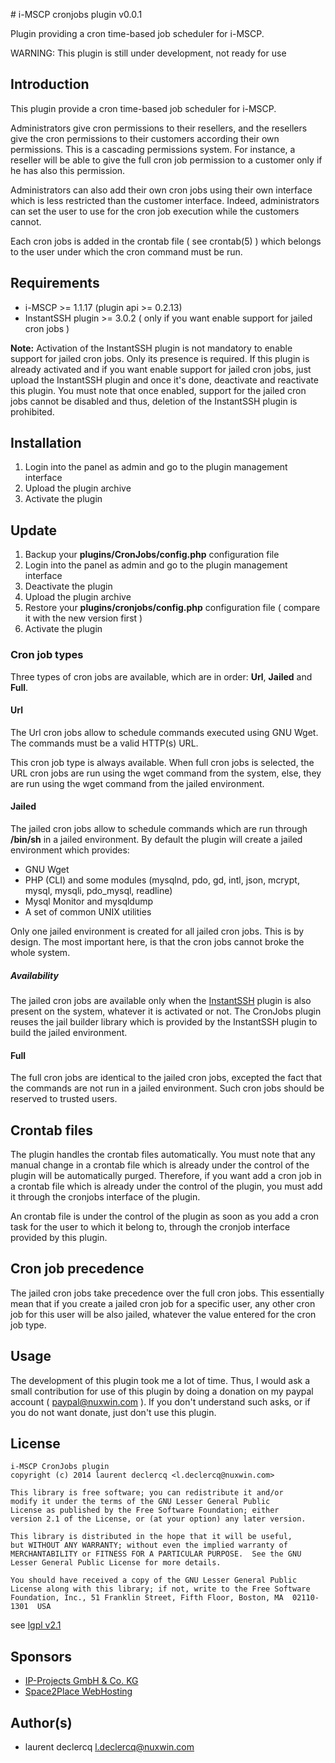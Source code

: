 # i-MSCP cronjobs plugin v0.0.1

Plugin providing a cron time-based job scheduler for i-MSCP.

WARNING: This plugin is still under development, not ready for use

## Introduction

This plugin provide a cron time-based job scheduler for i-MSCP. 

Administrators give cron permissions to their resellers, and the resellers give the cron permissions to their customers
according their own permissions. This is a cascading permissions system. For instance, a reseller will be able to give
the full cron job permission to a customer only if he has also this permission.

Administrators can also add their own cron jobs using their own interface which is less restricted than the customer
interface. Indeed, administrators can set the user to use for the cron job execution while the customers cannot.

Each cron jobs is added in the crontab file ( see crontab(5) ) which belongs to the user under which the cron command
must be run.

## Requirements

* i-MSCP >= 1.1.17 (plugin api >= 0.2.13)
* InstantSSH plugin >= 3.0.2 ( only if you want enable support for jailed cron jobs )

**Note:** Activation of the InstantSSH plugin is not mandatory to enable support for jailed cron jobs. Only its presence
is required. If this plugin is already activated and if you want enable support for jailed cron jobs, just upload the
InstantSSH plugin and once it's done, deactivate and reactivate this plugin. You must note that once enabled, support for
the jailed cron jobs cannot be disabled and thus, deletion of the InstantSSH plugin is prohibited.

## Installation

1. Login into the panel as admin and go to the plugin management interface
2. Upload the plugin archive
3. Activate the plugin

## Update

1. Backup your **plugins/CronJobs/config.php** configuration file
2. Login into the panel as admin and go to the plugin management interface
3. Deactivate the plugin
4. Upload the plugin archive
5. Restore your **plugins/cronjobs/config.php** configuration file ( compare it with the new version first )
6. Activate the plugin

### Cron job types

Three types of cron jobs are available, which are in order: **Url**, **Jailed** and **Full**.

#### Url

The Url cron jobs allow to schedule commands executed using GNU Wget. The commands must be a valid HTTP(s) URL.

This cron job type is always available. When full cron jobs is selected, the URL cron jobs are run using the wget
command from the system, else, they are run using the wget command from the jailed environment.

#### Jailed

The jailed cron jobs allow to schedule commands which are run through **/bin/sh** in a jailed environment. By default the
plugin will create a jailed environment which provides:

* GNU Wget
* PHP (CLI) and some modules (mysqlnd, pdo, gd, intl, json, mcrypt, mysql, mysqli, pdo_mysql, readline)
* Mysql Monitor and mysqldump
* A set of common UNIX utilities

Only one jailed environment is created for all jailed cron jobs. This is by design. The most important here, is that the
cron jobs cannot broke the whole system.

##### Availability

The jailed cron jobs are available only when the [InstantSSH](../InstantSSH/README.md) plugin is also present on the
system, whatever it is activated or not. The CronJobs plugin reuses the jail builder library which is provided by the
InstantSSH plugin to build the jailed environment.

#### Full

The full cron jobs are identical to the jailed cron jobs, excepted the fact that the commands are not run in a jailed
environment. Such cron jobs should be reserved to trusted users.

## Crontab files

The plugin handles the crontab files automatically. You must note that any manual change in a crontab file which is
already under the control of the plugin will be automatically purged. Therefore, if you want add a cron job in a crontab
file which is already under the control of the plugin, you must add it through the cronjobs interface of the plugin.

An crontab file is under the control of the plugin as soon as you add a cron task for the user to which it belong to,
through the cronjob interface provided by this plugin.

## Cron job precedence

The jailed cron jobs take precedence over the full cron jobs. This essentially mean that if you create a jailed cron
job for a specific user, any other cron job for this user will be also jailed, whatever the value entered for the cron
job type.

## Usage

The development of this plugin took me a lot of time. Thus, I would ask a small contribution for use of this plugin by
doing a donation on my paypal account ( paypal@nuxwin.com ). If you don't understand such asks, or if you do not want
donate, just don't use this plugin.

## License

	i-MSCP CronJobs plugin
	copyright (c) 2014 laurent declercq <l.declercq@nuxwin.com>
	
	This library is free software; you can redistribute it and/or
	modify it under the terms of the GNU Lesser General Public
	License as published by the Free Software Foundation; either
	version 2.1 of the License, or (at your option) any later version.
	
	This library is distributed in the hope that it will be useful,
	but WITHOUT ANY WARRANTY; without even the implied warranty of
	MERCHANTABILITY or FITNESS FOR A PARTICULAR PURPOSE.  See the GNU
	Lesser General Public License for more details.
	
	You should have received a copy of the GNU Lesser General Public
	License along with this library; if not, write to the Free Software
	Foundation, Inc., 51 Franklin Street, Fifth Floor, Boston, MA  02110-1301  USA

 see [lgpl v2.1](http://www.gnu.org/licenses/lgpl-2.1.txt "lgpl v2.1")

## Sponsors

 - [IP-Projects GmbH & Co. KG](https://www.ip-projects.de/ "IP-Projects GmbH & Co. KG")
 - [Space2Place WebHosting](http://space2place.de "Space2Place WebHosting")

## Author(s)

 * laurent declercq <l.declercq@nuxwin.com>
